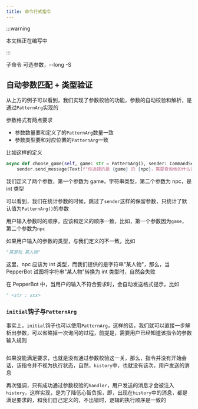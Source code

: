 ```yaml
---
title: 命令行式指令
---
```



:::warning

本文档正在编写中

:::

子命令
可选参数，--long -S

## 自动参数匹配 + 类型验证

从上方的例子可以看到，我们实现了参数校验的功能，参数的自动校验和解析，是通过`PatternArg`实现的

参数格式有两点要求

- 参数数量要和定义了的`PatternArg`数量一致
- 参数类型要和对应位置的`PatternArg`一致

比如这样的定义

```py
async def choose_game(self, game: str = PatternArg(), sender: CommandSender, npc : int = PatternArg()):
    sender.send_message(Text(f"你选择的是 {game} 的 {npc}，需要查询他的什么装备呢？稀有度为何？"))
```

我们定义了两个参数，第一个参数为 game，字符串类型，第二个参数为 npc，是 int 类型

可以看到，我们在统计参数的时候，跳过了`sender`这样的保留参数，只统计了默认值为`PatternArg()`的参数

用户输入参数时的顺序，应该和定义的顺序一致，比如，第一个参数因为`game`，第二个参数为`npc`

如果用户输入的参数的类型，与我们定义的不一致，比如

```py
"某游戏 某人物"
```

这里，npc 应该为 int 类型，而我们提供的是字符串"某人物"，那么，当 PepperBot 试图将字符串"某人物"转换为 int 类型时，自然会失败

在 PepperBot 中，当用户的输入不符合要求时，会自动发送格式提示，比如

```py
" <str : xxx>
```

### `initial`钩子与`PatternArg`

事实上，`initial`钩子也可以使用`PatternArg`，这样的话，我们就可以直接一步解析出参数，可以省略掉一次询问的过程，前提是，需要用户已经知道该指令的参数输入规则

```py

```

如果没能满足要求，也就是没有通过参数校验这一关，那么，指令并没有开始会话，该指令并不视为执行状态，自然，`history`中，也就没有该次，用户发送的消息

再次强调，只有成功通过参数校验的`handler`，用户发送的消息才会被注入`history`，这样实现，是为了降低心智负担，即，出现在`history`中的消息，都是满足要求的，和我们自己定义的，不出错时，逻辑的执行顺序是一致的
